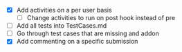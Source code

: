 - [x] Add activities on a per user basis
  - [ ] Change activities to run on post hook instead of pre
- [ ] Add all tests into TestCases.md
- [ ] Go through test cases that are missing and addon
- [x] Add commenting on a specific submission
